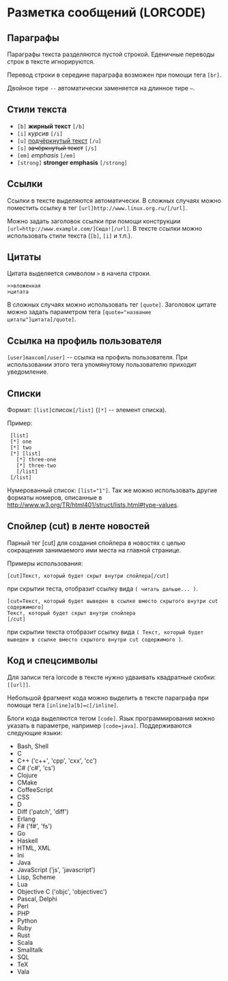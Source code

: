 # Разметка сообщений (LORCODE)

## Параграфы

Параграфы текста разделяются пустой строкой. Еденичные переводы строк в тексте игнорируются.

Перевод строки в середине параграфа возможен при помощи тега `[br]`.

Двойное тире `--` автоматически заменяется на длинное тире `—`.

## Стили текста

* `[b]` **жирный текст** `[/b]`
* `[i]` *курсив* `[/i]`
* `[u]` <u>подчёркнутый текст</u> `[/u]`
* `[s]` ~~зачёркнутый текст~~ `[/s]`
* `[em]` *emphasis* `[/em]`
* `[strong]` **stronger emphasis** `[/strong]`

## Ссылки

Ссылки в тексте выделяются автоматически. В сложных случаях можно поместить ссылку в тег
`[url]http://www.linux.org.ru/[/url]`.
 
Можно задать заголовок ссылки при помощи конструкции `[url=http://www.example.com/]Сюда![/url]`. В тексте
ссылки можно использовать стили текста (`[b]`, `[i]` и т.п.).

## Цитаты

Цитата выделяется символом `>` в начела строки.

```
>>вложенная
>цитата
```

В сложных случаях можно использовать тег `[quote]`. Заголовок цитате можно задать параметром тега 
`[quote="название цитаты"]цитата[/quote]`.


## Ссылка на профиль пользователя 

`[user]maxcom[/user]` -- ссылка на профиль пользователя. При использовании этого тега упомянутому пользователю приходит 
уведомление.

## Списки

Формат: `[list]`список`[/list]` (`[*]` -- элемент списка).

Пример:

```
 [list]
 [*] one
 [*] two
 [*] [list] 
   [*] three-one
   [*] three-two
   [/list]
 [/list]
``` 

Нумерованный список: `[list="1"]`. Так же можно использовать другие форматы номеров, описанные
в http://www.w3.org/TR/html401/struct/lists.html#type-values.

## Спойлер (cut) в ленте новостей

Парный тег [cut] для создания спойлера в новостях с целью сокращения занимаемого ими места на главной странице.

Примеры использования:

```
[cut]Текст, который будет скрыт внутри спойлера[/cut]
```

при скрытии теста, отобразит ссылку вида `( читать дальше... )`.

```
[cut=Текст, который будет выведен в ссылке вместо скрытого внутри cut содержимого]
Текст, который будет скрыт внутри спойлера
[/cut]
```
при скрытии текста отобразит ссылку вида 
`( Текст, который будет выведен в ссылке вместо скрытого внутри cut содержимого )`.

## Код и спецсимволы

Для записи тега lorcode в тексте нужно удваивать квадратные скобки: `[[url]]`.

Небольшой фрагмент кода можно выделить в тексте параграфа при помощи тега `[inline]a[b]=c[/inline]`.

Блоги кода выделяются тегом `[code]`. Язык программирования можно указать в параметре, например `[code=java]`. 
Поддерживаются следующие языки: 

* Bash, Shell
* C
* C++ ('c++', 'cpp', 'cxx', 'cc')
* C# ('c#', 'cs')
* Clojure
* CMake
* CoffeeScript
* CSS
* D
* Diff ('patch', 'diff')
* Erlang
* F# ('f#', 'fs')
* Go
* Haskell
* HTML, XML
* Ini
* Java
* JavaScript ('js', 'javascript')
* Lisp, Scheme
* Lua
* Objective C ('objc', 'objectivec')
* Pascal, Delphi
* Perl
* PHP
* Python
* Ruby
* Rust
* Scala
* Smalltalk
* SQL
* TeX
* Vala